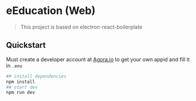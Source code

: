 # eEducation (Web)

> This project is based on electron-react-boilerplate

## Quickstart

Must create a developer account at [Agora.io](https://dashboard.agora.io/signin) to get your own appid and fill it in `.env`

```bash
## install dependencies
npm install
## start dev
npm run dev
```